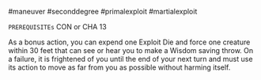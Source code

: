 #maneuver #seconddegree #primalexploit #martialexploit 

`PREREQUISITEs`
CON or CHA 13

As a bonus action, you can expend one Exploit Die and force one creature within 30 feet that can see or hear you to make a Wisdom saving throw. On a failure, it is frightened of you until the end of your next turn and must use its action to move as far from you as possible without harming itself.